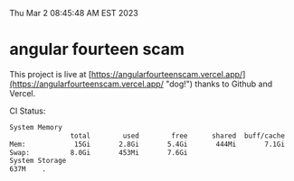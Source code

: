 Thu Mar  2 08:45:48 AM EST 2023

# angular fourteen scam


This project is live at [https://angularfourteenscam.vercel.app/](https://angularfourteenscam.vercel.app/ "dog!") thanks to Github and Vercel.

CI Status: 

```bash
System Memory
               total        used        free      shared  buff/cache   available
Mem:            15Gi       2.8Gi       5.4Gi       444Mi       7.1Gi        11Gi
Swap:          8.0Gi       453Mi       7.6Gi
System Storage
637M	.
```
